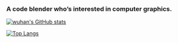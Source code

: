 ### A code blender who’s interested in computer graphics.

<!--
**whwuhan/whwuhan** is a ✨ _special_ ✨ repository because its `README.md` (this file) appears on your GitHub profile.

Here are some ideas to get you started:

- 🔭 I’m currently working on ...
- 🌱 I’m currently learning ...
- 👯 I’m looking to collaborate on ...
- 🤔 I’m looking for help with ...
- 💬 Ask me about ...
- 📫 How to reach me: ...
- 😄 Pronouns: ...
- ⚡ Fun fact: ...
-->


[![wuhan's GitHub stats](https://github-readme-stats.vercel.app/api?username=whwuhan&theme=tokyonight&show_icons=true&count_private=true&layout=compact)](https://github.com/whwuhan)

[![Top Langs](https://github-readme-stats.vercel.app/api/top-langs?username=whwuhan&layout=compact)](https://github.com/whwuhan)



